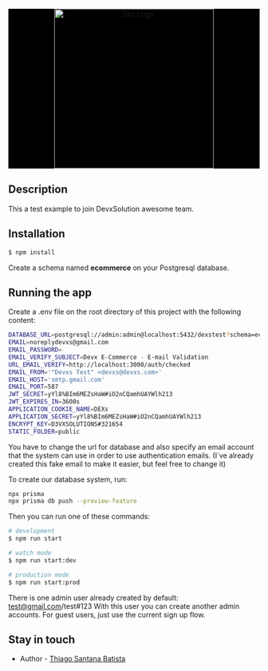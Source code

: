 <p align="center" style="background-color: #000000;">
  <a href="https://devxsolution.com/" target="blank" ><img src="https://scontent.fjdo1-1.fna.fbcdn.net/v/t1.6435-9/180900085_300471624999950_573693597891277187_n.png?_nc_cat=104&ccb=1-3&_nc_sid=09cbfe&_nc_ohc=fxCbLZRnssMAX9H6nRH&_nc_ht=scontent.fjdo1-1.fna&oh=7eb2764d7d5e0904b9b62dde2fed008e&oe=60B897DB" width="320" alt="Dxs Logo" /></a>
</p>

## Description

This a test example to join DevxSolution awesome team.

## Installation

```bash
$ npm install
```

Create a schema named **ecommerce** on your Postgresql database.

## Running the app

Create a .env file on the root directory of this project with the following content:

```bash
DATABASE_URL=postgresql://admin:admin@localhost:5432/dexstest?schema=ecommerce
EMAIL=noreplydevxs@gmail.com
EMAIL_PASSWORD=
EMAIL_VERIFY_SUBJECT=Devx E-Commerce - E-mail Validation
URL_EMAIL_VERIFY=http://localhost:3000/auth/checked
EMAIL_FROM='"Devxs Test" <devxs@devxs.com>'
EMAIL_HOST='smtp.gmail.com'
EMAIL_PORT=587
JWT_SECRET=yYl8%BIm6MEZsHaW#iO2nCQamhUAYWlh213
JWT_EXPIRES_IN=3600s
APPLICATION_COOKIE_NAME=DEXs
APPLICATION_SECRET=yYl8%BIm6MEZsHaW#iO2nCQamhUAYWlh213
ENCRYPT_KEY=D3VXSOLUTIONS#321654
STATIC_FOLDER=public
```

You have to change the url for database and also specify an email account that the system can use in order to use authentication emails. (I´ve already created this fake email to make it easier, but feel free to change it)

To create our database system, run:

```bash
npx prisma
npx prisma db push --preview-feature
```

Then you can run one of these commands:

```bash
# development
$ npm run start

# watch mode
$ npm run start:dev

# production mode
$ npm run start:prod
```

There is one admin user already created by default:
test@gmail.com/test#123
With this user you can create another admin accounts.
For guest users, just use the current sign up flow.

## Stay in touch

- Author - [Thiago Santana Batista](https://github.com/ThiagoSanBat/)
